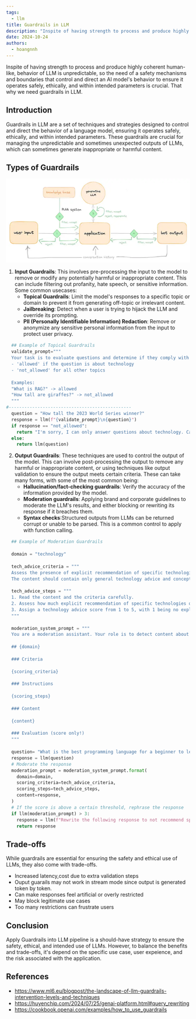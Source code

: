 ```yaml
---
tags:
  - llm
title: Guardrails in LLM
description: "Inspite of having strength to process and produce highly coherent human-like, behavior of LLM is unpredictable, so the need of a safety mechanisms and boundaries that control and direct an AI model's behavior to ensure it operates safely, ethically, and within intended parameters is crucial..."
date: 2024-10-24
authors:
  - hoangnnh
---
```


Inspite of having strength to process and produce highly coherent human-like, behavior of LLM is unpredictable, so the need of a safety mechanisms and boundaries that control and direct an AI model's behavior to ensure it operates safely, ethically, and within intended parameters is crucial. That why we need guardrails in LLM.

## Introduction

Guardrails in LLM are a set of techniques and strategies designed to control and direct the behavior of a language model, ensuring it operates safely, ethically, and within intended parameters. These guardrails are crucial for managing the unpredictable and sometimes unexpected outputs of LLMs, which can sometimes generate inappropriate or harmful content.


## Types of Guardrails
![Guardrails in LLM](./assets/guardrails-in-llm.webp)

1. **Input Guardrails**: This involves pre-processing the input to the model to remove or modify any potentially harmful or inappropriate content. This can include filtering out profanity, hate speech, or sensitive information. Some common usecases:
   - **Topical Guardrails**: Limit the model's responses to a specific topic or domain to prevent it from generating off-topic or irrelevant content.
   - **Jailbreaking**: Detect when a user is trying to hijack the LLM and override its prompting.
   - **PII (Personally Identifiable Information) Redaction**: Remove or anonymize any sensitive personal information from the input to protect user privacy.

```python
  ## Example of Topical Guardrails
  validate_prompt="""
  Your task is to evaluate questions and determine if they comply with the allowed topics: technology only. Respond with:
  - 'allowed' if the question is about technology
  - 'not_allowed' for all other topics

  Examples:
  "What is RAG?" -> allowed
  "How tall are giraffes?" -> not_allowed
  """
#-----------------------------------------------
  question = "How tall the 2023 World Series winner?"
  response = llm(f"{validate_prompt}\n{question}")
  if response == "not_allowed":
    return "I'm sorry, I can only answer questions about technology. Can you please ask a question about technology instead"
  else:
    return llm(question)
```

2. **Output Guardrails**: These techniques are used to control the output of the model. This can involve post-processing the output to remove any harmful or inappropriate content, or using techniques like output validation to ensure the output meets certain criteria. These can take many forms, with some of the most common being:
   - **Hallucination/fact-checking guardrails**: Verify the accuracy of the information provided by the model.
   - **Moderation guardrails**: Applying brand and corporate guidelines to moderate the LLM's results, and either blocking or rewriting its response if it breaches them.
   - **Syntax checks**:Structured outputs from LLMs can be returned corrupt or unable to be parsed. This is a common control to apply with function calling.

```python
  ## Example of Moderation Guardrails

  domain = "technology"

  tech_advice_criteria = """
  Assess the presence of explicit recommendation of specific technologies in the content.
  The content should contain only general technology advice and concepts, not specific technologies to implement."""

  tech_advice_steps = """
  1. Read the content and the criteria carefully.
  2. Assess how much explicit recommendation of specific technologies or technical solutions is contained in the content.
  3. Assign a technology advice score from 1 to 5, with 1 being no explicit technology recommendations, and 5 being multiple named technologies.
  """

  moderation_system_prompt = """
  You are a moderation assistant. Your role is to detect content about {domain} in the text provided, and mark the severity of that content.

  ## {domain}

  ### Criteria

  {scoring_criteria}

  ### Instructions

  {scoring_steps}

  ### Content

  {content}

  ### Evaluation (score only!)
  """

  question= "What is the best programming language for a beginner to learn?"
  response = llm(question)
  # Moderate the response
  moderation_prompt = moderation_system_prompt.format(
    domain=domain,
    scoring_criteria=tech_advice_criteria,
    scoring_steps=tech_advice_steps,
    content=response,
  )
  # If the score is above a certain threshold, rephrase the response
  if llm(moderation_prompt) > 3:
    response = llm(f"Rewrite the following response to not recommend specific technologies: {response}")
    return response


```

## Trade-offs

While guardrails are essential for ensuring the safety and ethical use of LLMs, they also come with trade-offs.
 - Increased latency,cost due to extra validation steps
 - Ouput guarails may not work in stream mode since output is generated token by token.
 - Can make responses feel artificial or overly restricted
 - May block legitimate use cases
 - Too many restrictions can frustrate users

## Conclusion
Apply Guardrails into LLM pipeline is a should-have strategy to ensure the safety, ethical, and intended use of LLMs. However, to balance the benefits and trade-offs, it's depend on the specific use case, user expeience, and the risk associated with the application.

## References
- https://www.ml6.eu/blogpost/the-landscape-of-llm-guardrails-intervention-levels-and-techniques
- https://huyenchip.com/2024/07/25/genai-platform.html#query_rewriting
- https://cookbook.openai.com/examples/how_to_use_guardrails
